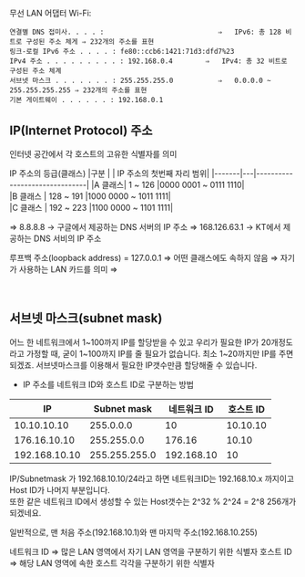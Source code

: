 
# 

무선 LAN 어댑터 Wi-Fi:

```
연결별 DNS 접미사. . . . :			                ⇒   IPv6: 총 128 비트로 구성된 주소 체게 ⇒ 232개의 주소를 표현
링크-로컬 IPv6 주소 . . . . : fe80::ccb6:1421:71d3:dfd7%23
IPv4 주소 . . . . . . . . . : 192.168.0.4	       ⇒   IPv4: 총 32 비트로 구성된 주소 체계
서브넷 마스크 . . . . . . . : 255.255.255.0		    ⇒   0.0.0.0 ~ 255.255.255.255 ⇒ 232개의 주소를 표현
기본 게이트웨이 . . . . . . : 192.168.0.1
```

## IP(Internet Protocol) 주소
인터넷 공간에서 각 호스트의 고유한 식별자를 의미

IP 주소의 등급(클래스)
|구분 	|	| IP 주소의 첫번째 자리 범위|
|-------|---|-------------------------------|
|A 클래스|	  1 ~ 126	|0000 0001 ~ 0111 1110|		
|B 클래스 |	128 ~ 191	|1000 0000 ~ 1011 1111|		
|C 클래스 |	192 ~ 223	|1100 0000 ~ 1101 1111|

⇒ 8.8.8.8 → 구글에서 제공하는 DNS 서버의 IP 주소
⇒ 168.126.63.1 → KT에서 제공하는 DNS 서비의 IP 주소

루프백 주소(loopback address) = 127.0.0.1 ⇒ 어떤 클래스에도 속하지 않음 ⇒ 자기가 사용하는 LAN 카드를 의미 ⇒ 

<br/>

## 서브넷 마스크(subnet mask)

어느 한 네트워크에서 1~100까지 IP를 할당받을 수 있고 우리가 필요한 IP가 20개정도라고 가정할 때, 굳이 1~100까지 IP를 줄 필요가 없습니다. 최소 1~20까지만 IP를 주면 되겠죠. 서브넷마스크를 이용해서 필요한 IP갯수만큼 할당해줄 수 있습니다.

- IP 주소를 네트워크 ID와 호스트 ID로 구분하는 방법

|IP		|	Subnet mask 	|	네트워크 ID	 |	호스트 ID|
|-------|-------------------|----------------|-----------|
|10.10.10.10	|	255.0.0.0	|	10		|	10.10.10|
|176.16.10.10	|	255.255.0.0	|	176.16		|	10.10|
|192.168.10.10	|	255.255.255.0	|	192.168.10	|	10|

IP/Subnetmask 가 192.168.10.10/24라고 하면 네트워크ID는 192.168.10.x 까지이고 Host ID가 나머지 부분입니다.<br/>
또한 같은 네트워크 ID에서 생성할 수 있는 Host갯수는 2^32 % 2^24 = 2^8 256개가 되겠네요.

일반적으로, 맨 처음 주소(192.168.10.1)와 맨 마지막 주소(192.168.10.255)

네트워크 ID ⇒ 많은 LAN 영역에서 자기 LAN 영역을 구분하기 위한 식별자
호스트 ID   ⇒ 해당 LAN 영역에 속한 호스트 각각을 구분하기 위한 식별자 

